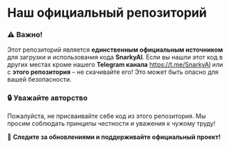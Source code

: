 # Наш официальный репозиторий

### ⚠ Важно!
Этот репозиторий является **единственным официальным источником** для загрузки и использования кода **SnarkyAI**. Если вы нашли этот код в других местах кроме нашего **Telegram канала** https://t.me/SnarkyAI или с **этого репозитория** – не скачивайте его! Это может быть опасно для вашей безопасности.

### 🔒 Уважайте авторство
Пожалуйста, не присваивайте себе код из этого репозитория. Мы просим соблюдать принципы честности и уважения к чужому труду!


📌 **Следите за обновлениями и поддерживайте официальный проект!**
